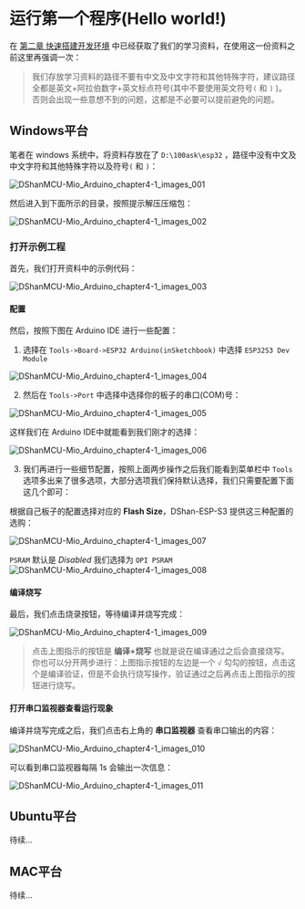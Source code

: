 # 运行第一个程序(Hello world!)

在 [第二章 快速搭建开发环境](DShanMCU-Mio/Arduino/chapter2-1.md) 中已经获取了我们的学习资料，在使用这一份资料之前这里再强调一次：

> 我们存放学习资料的路径不要有中文及中文字符和其他特殊字符，建议路径全都是英文+阿拉伯数字+英文标点符号(其中不要使用英文符号`(` 和 `)` )。 否则会出现一些意想不到的问题，这都是不必要可以提前避免的问题。

## Windows平台

笔者在 windows 系统中，将资料存放在了 `D:\100ask\esp32` ，路径中没有中文及中文字符和其他特殊字符以及符号`(` 和 `)`：

![DShanMCU-Mio_Arduino_chapter4-1_images_001](_images/chapter4_images/DShanMCU-Mio_Arduino_chapter4-1_images_001.jpg)

然后进入到下面所示的目录，按照提示解压压缩包：

![DShanMCU-Mio_Arduino_chapter4-1_images_002](_images/chapter4_images/DShanMCU-Mio_Arduino_chapter4-1_images_002.jpg)

### 打开示例工程

首先，我们打开资料中的示例代码： 

![DShanMCU-Mio_Arduino_chapter4-1_images_003](_images/chapter4_images/DShanMCU-Mio_Arduino_chapter4-1_images_003.jpg)


#### 配置

然后，按照下图在 Arduino IDE 进行一些配置：

1. 选择在 `Tools->Board->ESP32 Arduino(inSketchbook)` 中选择 `ESP32S3 Dev Module`

![DShanMCU-Mio_Arduino_chapter4-1_images_004](_images/chapter4_images/DShanMCU-Mio_Arduino_chapter4-1_images_004.jpg)

2. 然后在 `Tools->Port` 中选择中选择你的板子的串口(COM)号：

![DShanMCU-Mio_Arduino_chapter4-1_images_005](_images/chapter4_images/DShanMCU-Mio_Arduino_chapter4-1_images_005.jpg)

这样我们在 Arduino IDE中就能看到我们刚才的选择： 

![DShanMCU-Mio_Arduino_chapter4-1_images_006](_images/chapter4_images/DShanMCU-Mio_Arduino_chapter4-1_images_006.jpg)

3. 我们再进行一些细节配置，按照上面两步操作之后我们能看到菜单栏中 `Tools` 选项多出来了很多选项，大部分选项我们保持默认选择，我们只需要配置下面这几个即可：

根据自己板子的配置选择对应的 **Flash Size**，DShan-ESP-S3 提供这三种配置的选购：

![DShanMCU-Mio_Arduino_chapter4-1_images_007](_images/chapter4_images/DShanMCU-Mio_Arduino_chapter4-1_images_007.jpg)


`PSRAM` 默认是 *Disabled* 我们选择为 `OPI PSRAM`
![DShanMCU-Mio_Arduino_chapter4-1_images_008](_images/chapter4_images/DShanMCU-Mio_Arduino_chapter4-1_images_008.jpg)

#### 编译烧写

最后，我们点击烧录按钮，等待编译并烧写完成：

![DShanMCU-Mio_Arduino_chapter4-1_images_009](_images/chapter4_images/DShanMCU-Mio_Arduino_chapter4-1_images_009.jpg)

> 点击上图指示的按钮是 **编译+烧写** 也就是说在编译通过之后会直接烧写。你也可以分开两步进行：上图指示按钮的左边是一个 `√` 勾勾的按钮，点击这个是编译验证，但是不会执行烧写操作，验证通过之后再点击上图指示的按钮进行烧写。


#### 打开串口监视器查看运行现象

编译并烧写完成之后，我们点击右上角的 **串口监视器** 查看串口输出的内容：

![DShanMCU-Mio_Arduino_chapter4-1_images_010](_images/chapter4_images/DShanMCU-Mio_Arduino_chapter4-1_images_010.jpg)

可以看到串口监视器每隔 1s 会输出一次信息：

![DShanMCU-Mio_Arduino_chapter4-1_images_011](_images/chapter4_images/DShanMCU-Mio_Arduino_chapter4-1_images_011.jpg)


## Ubuntu平台

待续...

## MAC平台

待续...
